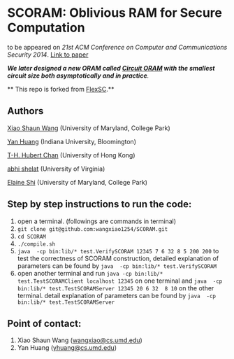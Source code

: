 # SCORAM: Oblivious RAM for Secure Computation
to be appeared on *21st ACM Conference on Computer and Communications Security 2014*. [Link to paper](http://eprint.iacr.org/2014/671)

_**We later designed a new ORAM called [Circuit ORAM](http://eprint.iacr.org/2014/672) with the smallest circuit size both asymptotically and in practice**._

** This repo is forked from  [FlexSC](https://github.com/wangxiao1254/FlexSC).**

## Authors

[Xiao Shaun Wang](http://www.cs.umd.edu/~wangxiao/) (University of Maryland, College Park)

[Yan Huang](http://yhuangpress.wordpress.com/) (Indiana University, Bloomington)

[T-H. Hubert Chan](http://i.cs.hku.hk/~hubert/) (University of Hong Kong)

[abhi shelat](http://www.cs.virginia.edu/~shelat/Virginia.html) (University of Virginia)

[Elaine Shi](http://www.cs.umd.edu/~elaine/) (University of Maryland, College Park)



## Step by step instructions to run the code:

1. open a terminal. (followings are commands in terminal)
2. `git clone git@github.com:wangxiao1254/SCORAM.git`
3. `cd SCORAM`
4. `./compile.sh`
5. `java  -cp bin:lib/* test.VerifySCORAM 12345 7 6 32 8 5 200 200` 
 to test the correctness of SCORAM construction,
detailed explanation of parameters can be found by `java  -cp bin:lib/* test.VerifySCORAM`
6. open another terminal and run `java -cp bin:lib/* test.TestSCORAMClient localhost 12345` on one terminal and
`java  -cp bin:lib/* test.TestSCORAMServer 12345 20 6 32  8 10` on the other terminal. detail explanation
of parameters can be found by `java  -cp bin:lib/* test.TestSCORAMServer`

## Point of contact:

1. Xiao Shaun Wang (wangxiao@cs.umd.edu)
2. Yan Huang (yhuang@cs.umd.edu)

